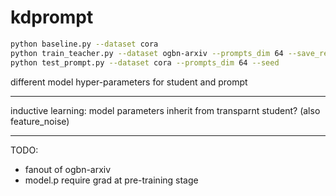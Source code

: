 # kdprompt

```bash
python baseline.py --dataset cora
python train_teacher.py --dataset ogbn-arxiv --prompts_dim 64 --save_results --seed
python test_prompt.py --dataset cora --prompts_dim 64 --seed
```

different model hyper-parameters for student and prompt

------------

inductive learning: model parameters inherit from transparnt student?
(also feature_noise)

------------

TODO:

* fanout of ogbn-arxiv
* model.p require grad at pre-training stage
